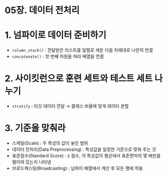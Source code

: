 # 05장. 데이터 전처리

# 1. 넘파이로 데이터 준비하기

- `column_stack()` : 전달받은 리스트를 일렬로 세운 다음 차례대로 나란히 연결
- `concatenate()` : 첫 번째 차원을 따라 배열을 연결

# 2. 사이킷런으로 훈련 세트와 테스트 세트 나누기

- `stratify` : 타깃 데이터 전달 → 클래스 비율에 맞게 데이터 분할

# 3. 기준을 맞춰라

- 스케일(Scale) : 두 특성의 값이 놓인 범위
- 데이터 전처리(Data Preprocessing) : 특성값을 일정한 기준으로 맞춰 주는 것
- 표준점수(Standard Score) : z 점수, 각 특성값이 평균에서 표준편차의 몇 배만큼 떨어져 있는지 나타냄
- 브로드캐스팅(Broadcasting) : 넘파이 배열에서 계산 후 모든 행에 적용